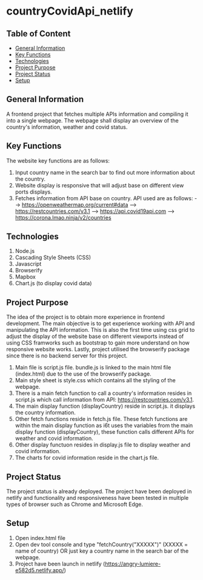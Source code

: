 # countryCovidApi_netlify

## Table of Content
* [General Information](#general-information)
* [Key Functions](#key-functions)
* [Technologies](#technologies)
* [Project Purpose](#project-purpose)
* [Project Status](#project-status)
* [Setup](#setup)

## General Information

A frontend project that fetches multiple APIs information and compiling it into a single webpage. The webpage shall display an overview of the country's information, weather and covid status.

## Key Functions
The website key functions are as follows:
1.  Input country name in the search bar to find out more information about the country.
2.  Website display is responsive that will adjust base on different view ports displays.
3.  Fetches information from API base on country. API used are as follows:
      --> https://openweathermap.org/current#data
      --> https://restcountries.com/v3.1
      --> https://api.covid19api.com
      --> https://corona.lmao.ninja/v2/countries

## Technologies
1. Node.js
2. Cascading Style Sheets (CSS)
3. Javascript
4. Browserify
5. Mapbox
6. Chart.js (to display covid data)

## Project Purpose
The idea of the project is to obtain more experience in frontend development. The main objective is to get experience working with API and manipulating the API information. This is also the first time using css grid to adjust the display of the website base on different viewports instead of using CSS framworks such as bootstrap to gain more understand on how responsive website works. Lastly, project utilised the browserify package since there is no backend server for this project.

1. Main file is script.js file. bundle.js is linked to the main html file (index.html) due to the use of the browserify package. 
2. Main style sheet is style.css which contains all the styling of the webpage.
3. There is a main fetch function to call a country's information resides in script.js which call information from API: https://restcountries.com/v3.1. 
4. The main display function (displayCountry) reside in script.js. it displays the country information.
5. Other fetch functions reside in fetch.js file. These fetch functions are within the main display function as i6t uses the variables from the main display function (displayCountry), these function calls different APIs for weather and covid information.
6. Other display functuon resides in display.js file to display weather and covid information.
7. The charts for covid information reside in the chart.js file.


## Project Status
The project status is already deployed. The project have been deployed in netlify and functionality and responsiveness have been tested in multiple types of browser such as Chrome and Microsoft Edge.

## Setup
1. Open index.html file
2. Open dev tool console and type "fetchCountry("XXXXX")" (XXXXX = name of country) OR just key a country name in the search bar of the webpage.
3. Project have been launch in netlify (https://angry-lumiere-e582d5.netlify.app/)
